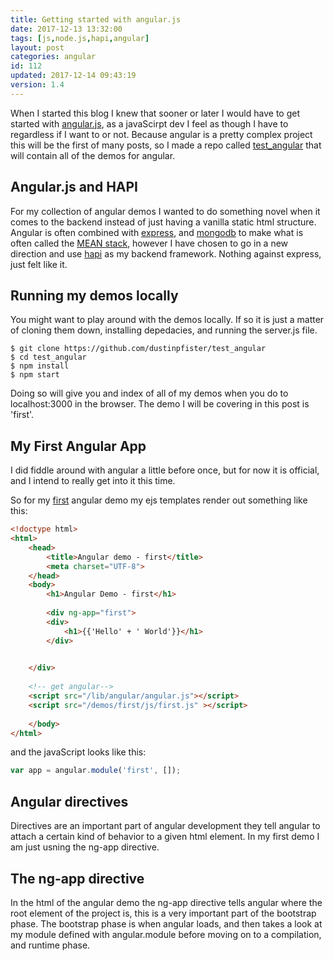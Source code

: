 ```yaml
---
title: Getting started with angular.js
date: 2017-12-13 13:32:00
tags: [js,node.js,hapi,angular]
layout: post
categories: angular
id: 112
updated: 2017-12-14 09:43:19
version: 1.4
---
```


When I started this blog I knew that sooner or later I would have to get started with [angular.js](https://angularjs.org/), as a javaScirpt dev I feel as though I have to regardless if I want to or not. Because angular is a pretty complex project this will be the first of many posts, so I made a repo called [test_angular](https://github.com/dustinpfister/test_angular) that will contain all of the demos for angular.

<!-- more -->

## Angular.js and HAPI

For my collection of angular demos I wanted to do something novel when it comes to the backend instead of just having a vanilla static html structure. Angular is often combined with [express](https://expressjs.com/), and [mongodb](https://www.mongodb.com/) to make what is often called the [MEAN stack](https://en.wikipedia.org/wiki/MEAN_(software_bundle)), however I have chosen to go in a new direction and use [hapi](https://hapijs.com/) as my backend framework. Nothing against express, just felt like it. 

## Running my demos locally

You might want to play around with the demos locally. If so it is just a matter of cloning them down, installing depedacies, and running the server.js file. 

```
$ git clone https://github.com/dustinpfister/test_angular
$ cd test_angular
$ npm install
$ npm start
```

Doing so will give you and index of all of my demos when you do to localhost:3000 in the browser. The demo I will be covering in this post is 'first'.

## My First Angular App

I did fiddle around with angular a little before once, but for now it is official, and I intend to really get into it this time.

So for my [first](https://github.com/dustinpfister/test_angular/tree/master/ejs/demos/first) angular demo my ejs templates render out something like this:

```html
<!doctype html>
<html>
    <head>
        <title>Angular demo - first</title>
        <meta charset="UTF-8">
    </head>
    <body>
        <h1>Angular Demo - first</h1>
 
        <div ng-app="first">
        <div>
            <h1>{{'Hello' + ' World'}}</h1>
        </div>

 
    </div>
 
    <!-- get angular-->
    <script src="/lib/angular/angular.js"></script>
    <script src="/demos/first/js/first.js" ></script>
 
    </body>
</html>
```

and the javaScript looks like this:

```js
var app = angular.module('first', []);
```

## Angular directives

Directives are an important part of angular development they tell angular to attach a certain kind of behavior to a given html element. In my first demo I am just usning the ng-app directive.

## The ng-app directive

In the html of the angular demo the ng-app directive tells angular where the root element of the project is, this is a very important part of the bootstrap phase. The bootstrap phase is when angular loads, and then takes a look at my module defined with angular.module before moving on to a compilation, and runtime phase.
